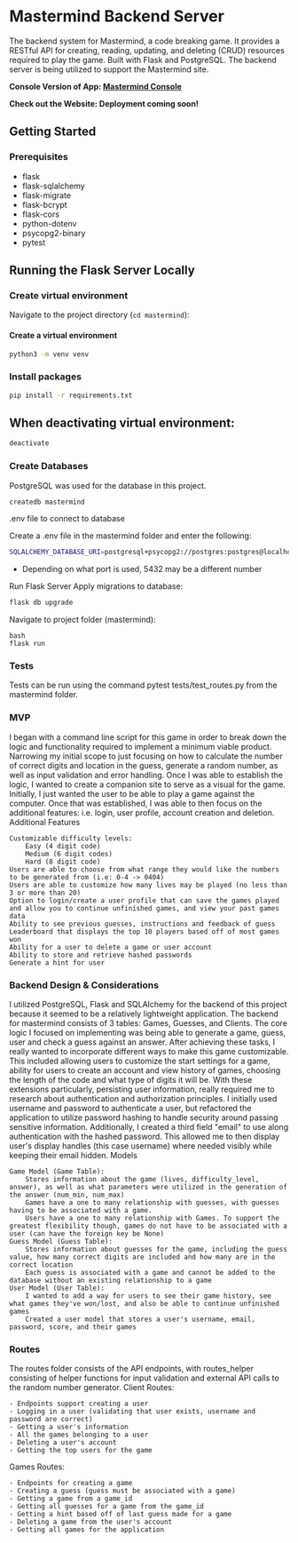 # Mastermind Backend Server

The backend system for Mastermind, a code breaking game. It provides a RESTful API for creating, reading, updating, and deleting (CRUD) resources required to play the game. Built with Flask and PostgreSQL. The backend server is being utilized to support the Mastermind site.

**Console Version of App: [Mastermind Console](https://github.com/valerie-valentine/mastermind_console_script)**

**Check out the Website: Deployment coming soon!**

## Getting Started

### Prerequisites

- flask
- flask-sqlalchemy
- flask-migrate
- flask-bcrypt
- flask-cors
- python-dotenv
- psycopg2-binary
- pytest

## Running the Flask Server Locally

### Create virtual environment

Navigate to the project directory (`cd mastermind`):

#### Create a virtual environment

```bash
python3 -m venv venv
```

### Install packages

```bash
pip install -r requirements.txt
```

## When deactivating virtual environment:

```bash
deactivate
```

### Create Databases

PostgreSQL was used for the database in this project.

```bash
createdb mastermind
```

.env file to connect to database

Create a .env file in the mastermind folder and enter the following:

```bash
SQLALCHEMY_DATABASE_URI=postgresql+psycopg2://postgres:postgres@localhost:5432/mastermind
```
- Depending on what port is used, 5432 may be a different number

Run Flask Server
Apply migrations to database:

```bash
flask db upgrade
```

Navigate to project folder (mastermind):

```
bash
flask run
```

### Tests

Tests can be run using the command pytest tests/test_routes.py from the mastermind folder.

### MVP

I began with a command line script for this game in order to break down the logic and functionality required to implement a minimum viable product. Narrowing my initial scope to just focusing on how to calculate the number of correct digits and location in the guess, generate a random number, as well as input validation and error handling. Once I was able to establish the logic, I wanted to create a companion site to serve as a visual for the game. Initially, I just wanted the user to be able to play a game against the computer. Once that was established, I was able to then focus on the additional features: i.e. login, user profile, account creation and deletion.
Additional Features

    Customizable difficulty levels:
        Easy (4 digit code)
        Medium (6 digit codes)
        Hard (8 digit code)
    Users are able to choose from what range they would like the numbers to be generated from (i.e: 0-4 -> 0404)
    Users are able to customize how many lives may be played (no less than 3 or more than 20)
    Option to login/create a user profile that can save the games played and allow you to continue unfinished games, and view your past games data
    Ability to see previous guesses, instructions and feedback of guess
    Leaderboard that displays the top 10 players based off of most games won
    Ability for a user to delete a game or user account
    Ability to store and retrieve hashed passwords
    Generate a hint for user

### Backend Design & Considerations

I utilized PostgreSQL, Flask and SQLAlchemy for the backend of this project because it seemed to be a relatively lightweight application. The backend for mastermind consists of 3 tables: Games, Guesses, and Clients. The core logic I focused on implementing was being able to generate a game, guess, user and check a guess against an answer. After achieving these tasks, I really wanted to incorporate different ways to make this game customizable. This included allowing users to customize the start settings for a game, ability for users to create an account and view history of games, choosing the length of the code and what type of digits it will be. With these extensions particularly, persisting user information, really required me to research about authentication and authorization principles. I initially used username and password to authenticate a user, but refactored the application to utilize password hashing to handle security around passing sensitive information. Additionally, I created a third field "email" to use along authentication with the hashed password. This allowed me to then display user's display handles (this case username) where needed visibly while keeping their email hidden.
Models

    Game Model (Game Table):
        Stores information about the game (lives, difficulty_level, answer), as well as what parameters were utilized in the generation of the answer (num_min, num_max)
        Games have a one to many relationship with guesses, with guesses having to be associated with a game.
        Users have a one to many relationship with Games. To support the greatest flexibility though, games do not have to be associated with a user (can have the foreign key be None)
    Guess Model (Guess Table):
        Stores information about guesses for the game, including the guess value, how many correct digits are included and how many are in the correct location
        Each guess is associated with a game and cannot be added to the database without an existing relationship to a game
    User Model (User Table):
        I wanted to add a way for users to see their game history, see what games they've won/lost, and also be able to continue unfinished games
        Created a user model that stores a user's username, email, password, score, and their games

### Routes

The routes folder consists of the API endpoints, with routes_helper consisting of helper functions for input validation and external API calls to the random number generator.
Client Routes:

    - Endpoints support creating a user
    - Logging in a user (validating that user exists, username and password are correct)
    - Getting a user's information
    - All the games belonging to a user
    - Deleting a user's account
    - Getting the top users for the game

Games Routes:

    - Endpoints for creating a game
    - Creating a guess (guess must be associated with a game)
    - Getting a game from a game_id
    - Getting all guesses for a game from the game_id
    - Getting a hint based off of last guess made for a game
    - Deleting a game from the user's account
    - Getting all games for the application


